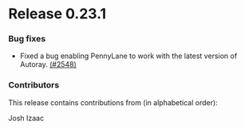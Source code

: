 
# Release 0.23.1

<h3>Bug fixes</h3>

* Fixed a bug enabling PennyLane to work with the latest version of Autoray.
  [(#2548)](https://github.com/PennyLaneAI/pennylane/pull/2548)

<h3>Contributors</h3>

This release contains contributions from (in alphabetical order):

Josh Izaac
